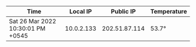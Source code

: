 | Time     | Local IP | Public IP | Temperature |
| ----------- | ----------- | ----------- | ----------- |
| Sat 26 Mar 2022 10:30:01 PM +0545      | 10.0.2.133     | 202.51.87.114  | 53.7° |
